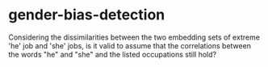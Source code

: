 # gender-bias-detection
Considering the dissimilarities between the two embedding sets of extreme 'he' job and 'she' jobs, is it valid to assume that the correlations between the words "he" and "she" and the listed occupations still hold?
